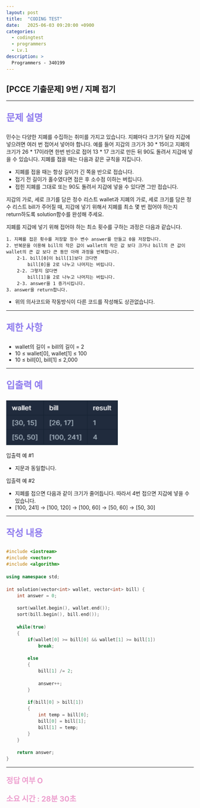 ```yaml
---
layout: post
title:  "CODING TEST"
date:   2025-06-03 09:20:00 +0900
categories:
  - codingtest
  - programmers
  - Lv.1
description: >
  Programmers - 340199
---
```

## [PCCE 기출문제] 9번 / 지폐 접기

---

<p style = "color:#8f7cee; font-size:25px; font-weight:bold">
문제 설명
</p>

민수는 다양한 지폐를 수집하는 취미를 가지고 있습니다. 지폐마다 크기가 달라 지갑에 넣으려면 여러 번 접어서 넣어야 합니다. 예를 들어 지갑의 크기가 30 * 15이고 지폐의 크기가 26 * 17이라면 한번 반으로 접어 13 * 17 크기로 만든 뒤 90도 돌려서 지갑에 넣을 수 있습니다. 지폐를 접을 때는 다음과 같은 규칙을 지킵니다.

- 지폐를 접을 때는 항상 길이가 긴 쪽을 반으로 접습니다.
- 접기 전 길이가 홀수였다면 접은 후 소수점 이하는 버립니다.
- 접힌 지폐를 그대로 또는 90도 돌려서 지갑에 넣을 수 있다면 그만 접습니다.

지갑의 가로, 세로 크기를 담은 정수 리스트 wallet과 지폐의 가로, 세로 크기를 담은 정수 리스트 bill가 주어질 때, 지갑에 넣기 위해서 지폐를 최소 몇 번 접어야 하는지 return하도록 solution함수를 완성해 주세요.

지폐를 지갑에 넣기 위해 접어야 하는 최소 횟수를 구하는 과정은 다음과 같습니다.

```
1. 지폐를 접은 횟수를 저장할 정수 변수 answer를 만들고 0을 저장합니다.
2. 반복문을 이용해 bill의 작은 값이 wallet의 작은 값 보다 크거나 bill의 큰 값이 wallet의 큰 값 보다 큰 동안 아래 과정을 반복합니다.
    2-1. bill[0]이 bill[1]보다 크다면
        bill[0]을 2로 나누고 나머지는 버립니다.
    2-2. 그렇지 않다면
        bill[1]을 2로 나누고 나머지는 버립니다.
    2-3. answer을 1 증가시킵니다.
3. answer을 return합니다.
```

- 위의 의사코드와 작동방식이 다른 코드를 작성해도 상관없습니다.

---

<p style = "color:#8f7cee; font-size:25px; font-weight:bold">
제한 사항
</p>

- wallet의 길이 = bill의 길이 = 2
- 10 ≤ wallet[0], wallet[1] ≤ 100
- 10 ≤ bill[0], bill[1] ≤ 2,000

---

<p style = "color:#8f7cee; font-size:25px; font-weight:bold">
입출력 예
</p>

<img src = "/assets/img/codingtest/340199.png" width = "300" height = "120">

입출력 예 #1
- 지문과 동일합니다.

입출력 예 #2
- 지폐를 접으면 다음과 같이 크기가 줄어듭니다. 따라서 4번 접으면 지갑에 넣을 수 있습니다.
- [100, 241] -> [100, 120] -> [100, 60] -> [50, 60] -> [50, 30]

---

<p style = "color:#8f7cee; font-size:25px; font-weight:bold">
작성 내용
</p>

```c++
#include <iostream>
#include <vector>
#include <algorithm>

using namespace std;

int solution(vector<int> wallet, vector<int> bill) {
    int answer = 0;
    
    sort(wallet.begin(), wallet.end());
    sort(bill.begin(), bill.end()); 
    
    while(true)
    {    
        if(wallet[0] >= bill[0] && wallet[1] >= bill[1])
            break;
        
        else
        {
            bill[1] /= 2;
            
            answer++;
        }
        
        if(bill[0] > bill[1])
        {
            int temp = bill[0];
            bill[0] = bill[1];
            bill[1] = temp;
        }
    }
    
    return answer;
}
```

---

<p style = "color:#ed9ece; font-size:20px; font-weight:bold">
정답 여부 O
</p>

<p style = "color:#ed9ece; font-size:20px; font-weight:bold">
소요 시간 : 28분 30초  
</p>

